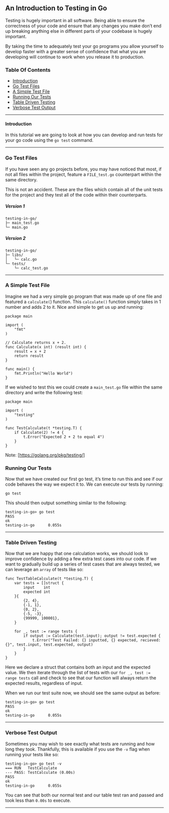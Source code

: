 ## An Introduction to Testing in Go

Testing is hugely important in all software. Being able to ensure the correctness of your code and ensure that any changes you make don’t end up breaking anything else in different parts of your codebase is hugely important.

By taking the time to adequately test your go programs you allow yourself to develop faster with a greater sense of confidence that what you are developing will continue to work when you release it to production.

### Table Of Contents

- [Introduction](#introduction)
- [Go Test Files](#go-test-files)
- [A Simple Test File](#a-simple-test-file)
- [Running Our Tests](#running-our-tests)
- [Table Driven Testing](#table-driven-testing)
- [Verbose Test Output](#verbose-test-output)

---
#### Introduction
In this tutorial we are going to look at how you can develop and run tests for your go code using the `go test` command.

---
### Go Test Files
If you have seen any go projects before, you may have noticed that most, if not all files within the project, feature a `FILE_test.go` counterpart within the same directory.

This is not an accident. These are the files which contain all of the unit tests for the project and they test all of the code within their counterparts.

##### Version 1
```
testing-in-go/
├─ main_test.go
└─ main.go
```

##### Version 2
```
testing-in-go/
├─ libs/
│   └─ calc.go
└─ tests/
    └─ calc_test.go
```

---
### A Simple Test File
Imagine we had a very simple go program that was made up of one file and featured a `calculate(`) function. This `calculate()` function simply takes in 1 number and adds 2 to it. Nice and simple to get us up and running:

```
package main

import (
	"fmt"
)

// Calculate returns x + 2.
func Calculate(x int) (result int) {
	result = x + 2
	return result
}

func main() {
	fmt.Println("Hello World")
}
```
If we wished to test this we could create a `main_test.go` file within the same directory and write the following test:

```
package main

import (
	"testing"
)

func TestCalculate(t *testing.T) {
	if Calculate(2) != 4 {
		t.Error("Expected 2 + 2 to equal 4")
	}
}
```
Note: [https://golang.org/pkg/testing/]

### Running Our Tests
Now that we have created our first go test, it’s time to run this and see if our code behaves the way we expect it to. We can execute our tests by running:

```
go test
```

This should then output something similar to the following:

```
testing-in-go> go test
PASS
ok      
testing-in-go      0.055s
```
---

### Table Driven Testing
Now that we are happy that one calculation works, we should look to improve confidence by adding a few extra test cases into our code. If we want to gradually build up a series of test cases that are always tested, we can leverage an `array` of tests like so:

```
func TestTableCalculate(t *testing.T) {
	var tests = []struct {
		input    int
		expected int
	}{
		{2, 4},
		{-1, 1},
		{0, 2},
		{-5, -3},
		{99999, 100001},
	}

	for _, test := range tests {
		if output := Calculate(test.input); output != test.expected {
			t.Error("Test Failed: {} inputted, {} expected, recieved: {}", test.input, test.expected, output)
		}
	}
}
```
Here we declare a struct that contains both an input and the expected value. We then iterate through the list of tests with our `for _, test := range tests` call and check to see that our function will always return the expected results, regardless of input.

When we run our test suite now, we should see the same output as before:

```
testing-in-go> go test
PASS
ok      
testing-in-go      0.055s
```
---

### Verbose Test Output
Sometimes you may wish to see exactly what tests are running and how long they took. Thankfully, this is available if you use the `-v` flag when running your tests like so:

```
testing-in-go> go test -v
=== RUN   TestCalculate
--- PASS: TestCalculate (0.00s)
PASS
ok  
testing-in-go      0.055s
```
You can see that both our normal test and our table test ran and passed and took less than `0.00s` to execute.

---